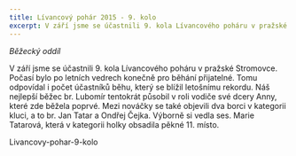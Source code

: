 ```yaml
---
title: Lívancový pohár 2015 - 9. kolo 
excerpt: V září jsme se účastnili 9. kola Lívancového poháru v pražské Stromovce.
---
```


_Běžecký oddíl_

V září jsme se účastnili 9. kola Lívancového poháru v pražské Stromovce. Počasí bylo po letních vedrech konečně pro běhání přijatelné. Tomu odpovídal i počet účastníků běhu, který se blížil letošnímu rekordu. Náš nejlepší běžec br. Lubomír tentokrát působil v roli vodiče své dcery Anny, které zde běžela poprvé. Mezi nováčky se také objevili dva borci v kategorii kluci, a to br. Jan Tatar a Ondřej Čejka. Výborně si vedla ses. Marie Tatarová, která v kategorii holky obsadila pěkné 11. místo.

Livancovy-pohar-9-kolo

